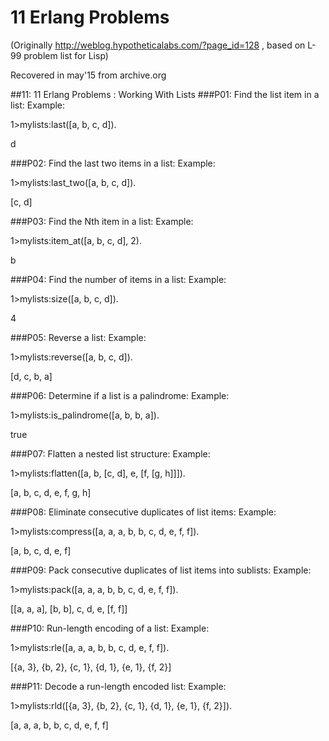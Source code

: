 # 11 Erlang Problems
(Originally  http://weblog.hypotheticalabs.com/?page_id=128 , based on L-99 problem list for Lisp)

Recovered in may'15 from archive.org

##11: 11 Erlang Problems : Working With Lists
###P01: Find the list item in a list:
Example:

1>mylists:last([a, b, c, d]).

d

###P02: Find the last two items in a list:
Example:

1>mylists:last_two([a, b, c, d]).

[c, d]

###P03: Find the Nth item in a list:
Example:

1>mylists:item_at([a, b, c, d], 2).

b

###P04: Find the number of items in a list:
Example:

1>mylists:size([a, b, c, d]).

4

###P05: Reverse a list:
Example:

1>mylists:reverse([a, b, c, d]).

[d, c, b, a]

###P06: Determine if a list is a palindrome:
Example:

1>mylists:is_palindrome([a, b, b, a]).

true

###P07: Flatten a nested list structure:
Example:

1>mylists:flatten([a, b, [c, d], e, [f, [g, h]]]).

[a, b, c, d, e, f, g, h]

###P08: Eliminate consecutive duplicates of list items:
Example:

1>mylists:compress([a, a, a, b, b, c, d, e, f, f]).

[a, b, c, d, e, f]

###P09: Pack consecutive duplicates of list items into sublists:
Example:

1>mylists:pack([a, a, a, b, b, c, d, e, f, f]).

[[a, a, a], [b, b], c, d, e, [f, f]]

###P10: Run-length encoding of a list:
Example:

1>mylists:rle([a, a, a, b, b, c, d, e, f, f]).

[{a, 3}, {b, 2}, {c, 1}, {d, 1}, {e, 1}, {f, 2}]

###P11: Decode a run-length encoded list:
Example:

1>mylists:rld([{a, 3}, {b, 2}, {c, 1}, {d, 1}, {e, 1}, {f, 2}]).

[a, a, a, b, b, c, d, e, f, f]
